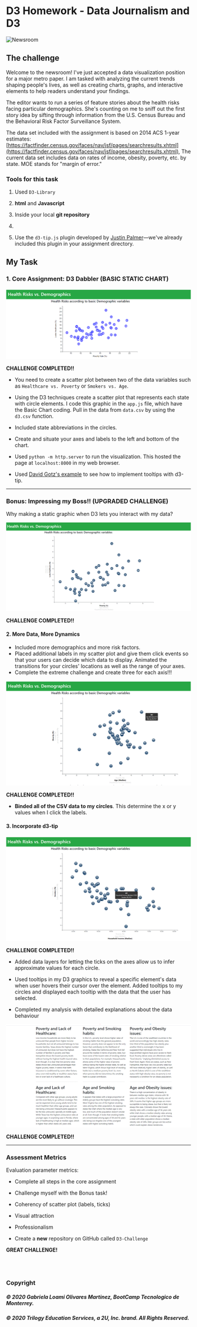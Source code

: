  # D3 Homework - Data Journalism and D3

![Newsroom](https://media.giphy.com/media/v2xIous7mnEYg/giphy.gif)

## The challenge

Welcome to the newsroom! I've just accepted a data visualization position for a major metro paper. I am tasked with analyzing the current trends shaping people's lives, as well as creating charts, graphs, and interactive elements to help readers understand your findings.

The editor wants to run a series of feature stories about the health risks facing particular demographics. She's counting on me to sniff out the first story idea by sifting through information from the U.S. Census Bureau and the Behavioral Risk Factor Surveillance System.

The data set included with the assignment is based on 2014 ACS 1-year estimates: [https://factfinder.census.gov/faces/nav/jsf/pages/searchresults.xhtml](https://factfinder.census.gov/faces/nav/jsf/pages/searchresults.xhtml), The current data set includes data on rates of income, obesity, poverty, etc. by state. MOE stands for "margin of error."

### Tools for this task

1. Used  `D3-Library`

2. **html** and **Javascript** 

3. Inside your local **git repository**

4. 

5. Use the `d3-tip.js` plugin developed by [Justin Palmer](https://github.com/Caged)—we've already included this plugin in your assignment directory.

## My Task

### 1. Core Assignment: D3 Dabbler (BASIC STATIC CHART)

![4-scatter](output/1BasicChart2Variables.png)

**CHALLENGE COMPLETED!!**

* You need to create a scatter plot between two of the data variables such as `Healthcare vs. Poverty` or `Smokers vs. Age`.

* Using the D3 techniques create a scatter plot that represents each state with circle elements. I code this graphic in the `app.js` file, which have the Basic Chart coding. Pull in the data from `data.csv` by using the `d3.csv` function. 

* Included state abbreviations in the circles.

* Create and situate your axes and labels to the left and bottom of the chart.

* Used `python -m http.server` to run the visualization. This hosted the page at `localhost:8000` in my web browser.

* Used [David Gotz's example](https://bl.ocks.org/davegotz/bd54b56723c154d25eedde6504d30ad7) to see how to implement tooltips with d3-tip.



- - -

### Bonus: Impressing my  Boss!! (UPGRADED CHALLENGE)

Why making a static graphic when D3 lets you interact with my data?

![7-animated-scatter](output/B1InitialBonusDynamicChartD3.png)

**CHALLENGE COMPLETED!!**

#### 2. More Data, More Dynamics

* Included more demographics and more risk factors.
* Placed additional labels in my scatter plot and give them click events so that your users can decide which data to display. Animated the transitions for your circles' locations as well as the range of your axes. 
* Complete the extreme challenge and create three for each axis!!!

![7-animated-scatter2](output/B2AnimatedTransitionsWithClickEvents.png)

**CHALLENGE COMPLETED!!**

* **Binded all of the CSV data to my circles**. This determine the x or y values when I click the labels.

#### 3. Incorporate d3-tip

![7-animated-scatter2](output/B3AnimatedTransWithCircleLables.png)

**CHALLENGE COMPLETED!!**

* Added data layers for letting the ticks on the axes allow us to infer approximate values for each circle.

* Used tooltips in my D3 graphics to reveal a specific element's data when user hovers their cursor over the element. Added tooltips to my circles and displayed each tooltip with the data that the user has selected.

* Completed my analysis with detailed explanations about the data behaviour 

![8-tooltip](output/B4CommentsForEachChartDisplay.png)

**CHALLENGE COMPLETED!!**


- - -

### Assessment Metrics

Evaluation parameter metrics:

* Complete all steps in the core assignment

* Challenge myself with the Bonus task!

* Coherency of scatter plot (labels, ticks)

* Visual attraction

* Professionalism

* Create a **new** repository on GitHub called `D3-Challenge` 


**GREAT CHALLENGE!**

<br>
<br>

### Copyright

##### © 2020 Gabriela Loami Olivares Martinez, BootCamp Tecnologico de Monterrey.
##### © 2020 Trilogy Education Services, a 2U, Inc. brand. All Rights Reserved. 
